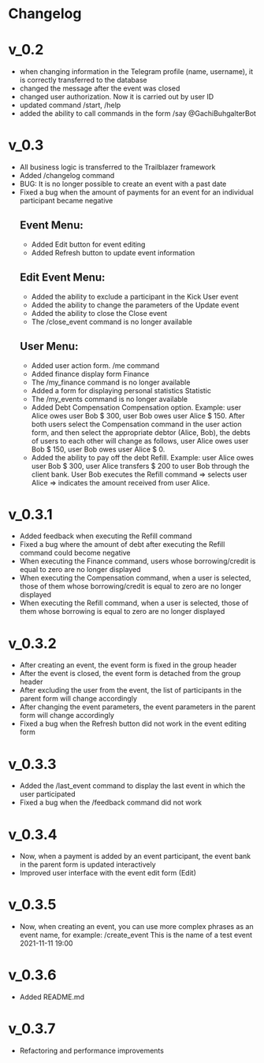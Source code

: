 # Changelog
# v_0.2
* when changing information in the Telegram profile (name, username), it is correctly transferred to the database
* changed the message after the event was closed
* changed user authorization. Now it is carried out by user ID
* updated command /start, /help
* added the ability to call commands in the form /say @GachiBuhgalterBot

# v_0.3
* All business logic is transferred to the Trailblazer framework
* Added /changelog command
* BUG: It is no longer possible to create an event with a past date
* Fixed a bug when the amount of payments for an event for an individual participant became negative
  ## Event Menu:
  * Added Edit button for event editing
  * Added Refresh button to update event information
  ## Edit Event Menu:
  * Added the ability to exclude a participant in the Kick User event
  * Added the ability to change the parameters of the Update event
  * Added the ability to close the Close event
  * The /close_event <id> command is no longer available
  ## User Menu:
  * Added user action form. /me command
  * Added finance display form Finance
  * The /my_finance command is no longer available
  * Added a form for displaying personal statistics Statistic
  * The /my_events command is no longer available
  * Added Debt Compensation Compensation option. Example: user Alice owes user Bob $ 300, user Bob owes user Alice $ 150. After both users select the Compensation command in the user action form, and then select the appropriate debtor (Alice, Bob), the debts of users to each other will change as follows, user Alice owes user Bob $ 150, user Bob owes user Alice $ 0.
  * Added the ability to pay off the debt Refill. Example: user Alice owes user Bob $ 300, user Alice transfers $ 200 to user Bob through the client bank. User Bob executes the Refill command => selects user Alice => indicates the amount received from user Alice.

# v_0.3.1
* Added feedback when executing the Refill command
* Fixed a bug where the amount of debt after executing the Refill command could become negative
* When executing the Finance command, users whose borrowing/credit is equal to zero are no longer displayed
* When executing the Compensation command, when a user is selected, those of them whose borrowing/credit is equal to zero are no longer displayed
* When executing the Refill command, when a user is selected, those of them whose borrowing is equal to zero are no longer displayed

# v_0.3.2
* After creating an event, the event form is fixed in the group header
* After the event is closed, the event form is detached from the group header
* After excluding the user from the event, the list of participants in the parent form will change accordingly
* After changing the event parameters, the event parameters in the parent form will change accordingly
* Fixed a bug when the Refresh button did not work in the event editing form

# v_0.3.3
* Added the /last_event command to display the last event in which the user participated
* Fixed a bug when the /feedback command did not work

# v_0.3.4
* Now, when a payment is added by an event participant, the event bank in the parent form is updated interactively
* Improved user interface with the event edit form (Edit)

# v_0.3.5
* Now, when creating an event, you can use more complex phrases as an event name, for example: /create_event This is the name of a test event 2021-11-11 19:00

# v_0.3.6
* Added README.md

# v_0.3.7
* Refactoring and performance improvements